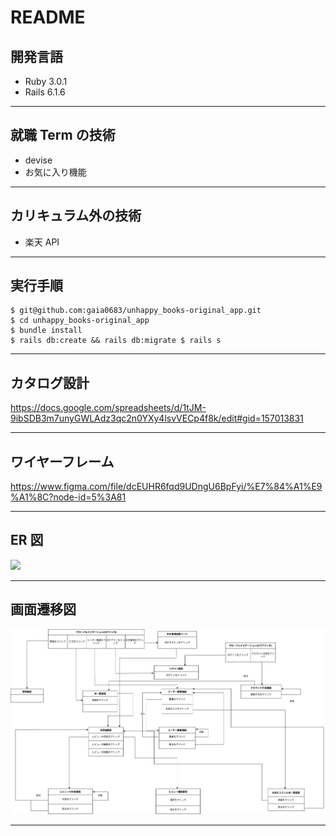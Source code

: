 # README

## 開発言語

- Ruby 3.0.1
- Rails 6.1.6

---

## 就職 Term の技術

- devise
- お気に入り機能

---

## カリキュラム外の技術

- 楽天 API

---

## 実行手順

```
$ git@github.com:gaia0683/unhappy_books-original_app.git
$ cd unhappy_books-original_app
$ bundle install
$ rails db:create && rails db:migrate $ rails s
```

---

## カタログ設計

https://docs.google.com/spreadsheets/d/1tJM-9ibSDB3m7unyGWLAdz3qc2n0YXy4lsvVECp4f8k/edit#gid=157013831

---

## ワイヤーフレーム

https://www.figma.com/file/dcEUHR6fqd9UDngU6BpFyi/%E7%84%A1%E9%A1%8C?node-id=5%3A81

---

## ER 図


![](https://user-images.githubusercontent.com/106715810/196372772-03c765f3-5c72-46fb-9e52-87912cee2ee5.jpg)


---

## 画面遷移図

![](2022-10-09-21-38-14.png)

---
